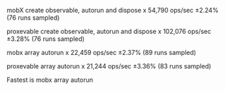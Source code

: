 mobX create observable, autorun and dispose x 54,790 ops/sec ±2.24% (76 runs sampled)

proxevable create observable, autorun and dispose x 102,076 ops/sec ±3.28% (76 runs sampled)

mobx array autorun x 22,459 ops/sec ±2.37% (89 runs sampled)

proxevable array autorun x 21,244 ops/sec ±3.36% (83 runs sampled)

Fastest is mobx array autorun

